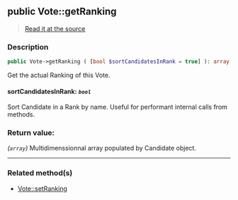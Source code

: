 ## public Vote::getRanking

> [Read it at the source](https://github.com/julien-boudry/Condorcet/blob/master/src/Vote.php#L183)

### Description    

```php
public Vote->getRanking ( [bool $sortCandidatesInRank = true] ): array
```

Get the actual Ranking of this Vote.
    

#### **sortCandidatesInRank:** *`bool`*   
Sort Candidate in a Rank by name. Useful for performant internal calls from methods.    


### Return value:   

*(`array`)* Multidimenssionnal array populated by Candidate object.


---------------------------------------

### Related method(s)      

* [Vote::setRanking](/Docs/ApiReferences/Vote%20Class/public%20Vote--setRanking.md)    
